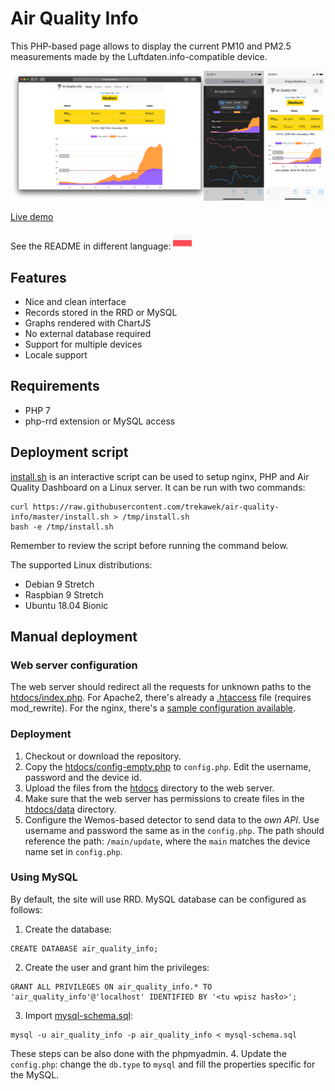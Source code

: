 # Air Quality Info

This PHP-based page allows to display the current PM10 and PM2.5 measurements made by the Luftdaten.info-compatible device.

![Screenshot](img/screenshot-en.png)

[Live demo](http://smog.rekawek.eu/)

See the README in different language:
<a href="README-pl.md"><img src="htdocs/public/img/flags/pl.png" height="30"/></a>

## Features

* Nice and clean interface
* Records stored in the RRD or MySQL
* Graphs rendered with ChartJS
* No external database required
* Support for multiple devices
* Locale support

## Requirements

* PHP 7
* php-rrd extension or MySQL access

## Deployment script

[install.sh](install.sh) is an interactive script can be used to setup nginx, PHP and Air Quality Dashboard on a Linux server. It can be run with two commands:

```
curl https://raw.githubusercontent.com/trekawek/air-quality-info/master/install.sh > /tmp/install.sh
bash -e /tmp/install.sh
```

Remember to review the script before running the command below.

The supported Linux distributions:

* Debian 9 Stretch
* Raspbian 9 Stretch
* Ubuntu 18.04 Bionic

## Manual deployment

### Web server configuration

The web server should redirect all the requests for unknown paths to the [htdocs/index.php](src/htdocs/index.php). For Apache2, there's already a [.htaccess](src/htdocs/.htaccess) file (requires mod_rewrite). For the nginx, there's a [sample configuration available](docs/sample-nginx.conf).

### Deployment

1. Checkout or download the repository.
2. Copy the [htdocs/config-empty.php](src/htdocs/config-empty.php) to `config.php`. Edit the username, password and the device id.
3. Upload the files from the [htdocs](src/htdocs) directory to the web server.
4. Make sure that the web server has permissions to create files in the [htdocs/data](src/htdocs/data) directory.
5. Configure the Wemos-based detector to send data to the *own API*. Use username and password the same as in the `config.php`. The path should reference the path: `/main/update`, where the `main` matches the device name set in `config.php`.

### Using MySQL

By default, the site will use RRD. MySQL database can be configured as follows:

1. Create the database:
```
CREATE DATABASE air_quality_info;
```
2. Create the user and grant him the privileges:
```
GRANT ALL PRIVILEGES ON air_quality_info.* TO 'air_quality_info'@'localhost' IDENTIFIED BY '<tu wpisz hasło>';
```
3. Import [mysql-schema.sql](src/mysql-schema.sql):
```
mysql -u air_quality_info -p air_quality_info < mysql-schema.sql
```
These steps can be also done with the phpmyadmin.
4. Update the `config.php`: change the `db.type` to `mysql` and fill the properties specific for the MySQL.